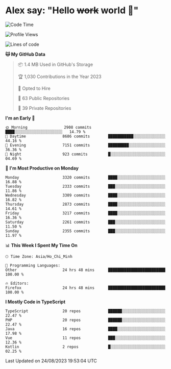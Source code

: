 # Alex say: "Hello ~~work~~ world 🐾"

<!--START_SECTION:waka-->
![Code Time](http://img.shields.io/badge/Code%20Time-898%20hrs%206%20mins-blue)

![Profile Views](http://img.shields.io/badge/Profile%20Views-0-blue)

![Lines of code](https://img.shields.io/badge/From%20Hello%20World%20I%27ve%20Written-41.0%20million%20lines%20of%20code-blue)

**🐱 My GitHub Data** 

> 📦 1.4 MB Used in GitHub's Storage 
 > 
> 🏆 1,030 Contributions in the Year 2023
 > 
> 💼 Opted to Hire
 > 
> 📜 63 Public Repositories 
 > 
> 🔑 39 Private Repositories 
 > 
**I'm an Early 🐤** 

```text
🌞 Morning                2908 commits        ████░░░░░░░░░░░░░░░░░░░░░   14.79 % 
🌆 Daytime                8686 commits        ███████████░░░░░░░░░░░░░░   44.16 % 
🌃 Evening                7151 commits        █████████░░░░░░░░░░░░░░░░   36.36 % 
🌙 Night                  923 commits         █░░░░░░░░░░░░░░░░░░░░░░░░   04.69 % 
```
📅 **I'm Most Productive on Monday** 

```text
Monday                   3320 commits        ████░░░░░░░░░░░░░░░░░░░░░   16.88 % 
Tuesday                  2333 commits        ███░░░░░░░░░░░░░░░░░░░░░░   11.86 % 
Wednesday                3309 commits        ████░░░░░░░░░░░░░░░░░░░░░   16.82 % 
Thursday                 2873 commits        ████░░░░░░░░░░░░░░░░░░░░░   14.61 % 
Friday                   3217 commits        ████░░░░░░░░░░░░░░░░░░░░░   16.36 % 
Saturday                 2261 commits        ███░░░░░░░░░░░░░░░░░░░░░░   11.50 % 
Sunday                   2355 commits        ███░░░░░░░░░░░░░░░░░░░░░░   11.97 % 
```


📊 **This Week I Spent My Time On** 

```text
🕑︎ Time Zone: Asia/Ho_Chi_Minh

💬 Programming Languages: 
Other                    24 hrs 48 mins      █████████████████████████   100.00 % 

🔥 Editors: 
Firefox                  24 hrs 48 mins      █████████████████████████   100.00 % 
```

**I Mostly Code in TypeScript** 

```text
TypeScript               20 repos            ██████░░░░░░░░░░░░░░░░░░░   22.47 % 
PHP                      20 repos            ██████░░░░░░░░░░░░░░░░░░░   22.47 % 
Java                     16 repos            ████░░░░░░░░░░░░░░░░░░░░░   17.98 % 
Vue                      11 repos            ███░░░░░░░░░░░░░░░░░░░░░░   12.36 % 
Kotlin                   2 repos             █░░░░░░░░░░░░░░░░░░░░░░░░   02.25 % 
```




 Last Updated on 24/08/2023 19:53:04 UTC
<!--END_SECTION:waka-->

